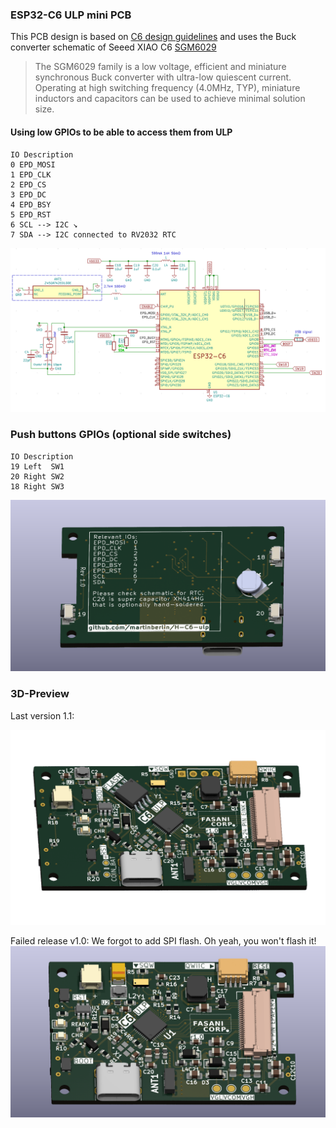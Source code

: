 ### ESP32-C6 ULP mini PCB

This PCB design is based on [C6 design guidelines](https://docs.espressif.com/projects/esp-hardware-design-guidelines/en/latest/esp32c6/schematic-checklist.html) and uses the Buck converter schematic of Seeed XIAO C6 [SGM6029](https://www.sg-micro.com/product/SGM6029)

> The SGM6029 family is a low voltage, efficient and miniature synchronous Buck converter with ultra-low quiescent current. Operating at high switching frequency (4.0MHz, TYP), miniature inductors and capacitors can be used to achieve minimal solution size.


#### Using low GPIOs to be able to access them from ULP

```
IO Description
0 EPD_MOSI
1 EPD_CLK
2 EPD_CS
3 EPD_DC
4 EPD_BSY
5 EPD_RST
6 SCL --> I2C ↘
7 SDA --> I2C connected to RV2032 RTC
```

![CPU schematic](/components/imgs/1.0_CPU_sch.png)

### Push buttons GPIOs (optional side switches)

```
IO Description
19 Left  SW1 
20 Right SW2
18 Right SW3
```

![SW placement](/components/imgs/1.0-back.png)

### 3D-Preview

Last version 1.1:

![Front PCB preview](/components/imgs/1.1-front.png)

Failed release v1.0: We forgot to add SPI flash. Oh yeah, you won't flash it!
![Front PCB preview](/components/imgs/1.0-front.png)
